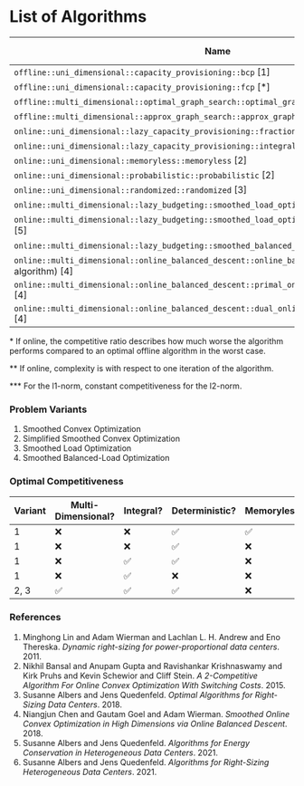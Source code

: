 # List of Algorithms

| Name                                                                                                    | Variant | Multi-Dimensional? | Integral? | Online? | Approximation/Competitiveness* | Complexity** |
| ------------------------------------------------------------------------------------------------------- | ------- | ------------------ | --------- | ------- | ------------------------------ | ------------ |
| `offline::uni_dimensional::capacity_provisioning::bcp` [1]                                              | 2       | ❌                 | ❌        | ❌      | optimal                        |              |
| `offline::uni_dimensional::capacity_provisioning::fcp` [*]                                              | 2       | ❌                 | ✅        | ❌      | optimal                        | O(T log m)   |
| `offline::multi_dimensional::optimal_graph_search::optimal_graph_search` [5]                            | 2       | ✅                 | ✅        | ❌      | optimal                        |              |
| `offline::multi_dimensional::approx_graph_search::approx_graph_search` [5]                              | 2       | ✅                 | ✅        | ❌      | (2𝛾 - 1)-approximation         |              |
| `online::uni_dimensional::lazy_capacity_provisioning::fractional::lcp` [1]                              | 2       | ❌                 | ❌        | ✅      | 3-competitive                  |              |
| `online::uni_dimensional::lazy_capacity_provisioning::integral::lcp` [3]                                | 2       | ❌                 | ✅        | ✅      | 3-competitive                  |              |
| `online::uni_dimensional::memoryless::memoryless` [2]                                                   | 2       | ❌                 | ❌        | ✅      | 3-competitive                  |              |
| `online::uni_dimensional::probabilistic::probabilistic` [2]                                             | 2       | ❌                 | ❌        | ✅      | 2-competitive                  |              |
| `online::uni_dimensional::randomized::randomized` [3]                                                   | 2       | ❌                 | ✅        | ✅      | 2-competitive                  |              |
| `online::multi_dimensional::lazy_budgeting::smoothed_load_optimization::lb` [5]                         | 3       | ✅                 | ✅        | ✅      | 2d-competitive                 |              |
| `online::multi_dimensional::lazy_budgeting::smoothed_load_optimization::lb` (randomized) [5]            | 3       | ✅                 | ✅        | ✅      | (e / (e - 1))d-competitive     |              |
| `online::multi_dimensional::lazy_budgeting::smoothed_balanced_load_optimization::lb` [6]                | 4       | ✅                 | ✅        | ✅      | (2d + 1 + ε)-competitive       |              |
| `online::multi_dimensional::online_balanced_descent::online_balanced_descent::obd` (meta algorithm) [4] | 1       | ✅                 | ❌        | ✅      |                                |              |
| `online::multi_dimensional::online_balanced_descent::primal_online_balanced_descent::pobd` [4]          | 1       | ✅                 | ❌        | ✅      | O(sqrt(d))-competitive***      |              |
| `online::multi_dimensional::online_balanced_descent::dual_online_balanced_descent::dobd` [4]            | 1       | ✅                 | ❌        | ✅      |                                |              |

\* If online, the competitive ratio describes how much worse the algorithm performs compared to an optimal offline algorithm in the worst case.

\*\* If online, complexity is with respect to one iteration of the algorithm.

\*\*\* For the l1-norm, constant competitiveness for the l2-norm.

### Problem Variants

1. Smoothed Convex Optimization
2. Simplified Smoothed Convex Optimization
3. Smoothed Load Optimization
4. Smoothed Balanced-Load Optimization

### Optimal Competitiveness

| Variant | Multi-Dimensional? | Integral? | Deterministic? | Memoryless? | Optimal Competitiveness |
| ------- | ------------------ | --------- | -------------- | ----------- | ----------------------- |
| 1       | ❌                 | ❌        | ✅             | ✅          | 3-competitive           |
| 1       | ❌                 | ❌        | ✅             | ❌          | 2-competitive           |
| 1       | ❌                 | ✅        | ✅             | ❌          | 3-competitive           |
| 1       | ❌                 | ✅        | ❌             | ❌          | 2-competitive           |
| 2, 3    | ✅                 | ✅        | ✅             | ❌          | 2d-competitive          |

### References

1. Minghong Lin and Adam Wierman and Lachlan L. H. Andrew and Eno Thereska. _Dynamic right-sizing for power-proportional data centers_. 2011.
2. Nikhil Bansal and Anupam Gupta and Ravishankar Krishnaswamy and Kirk Pruhs and Kevin Schewior and Cliff Stein. _A 2-Competitive Algorithm For Online Convex Optimization With Switching Costs_. 2015.
3. Susanne Albers and Jens Quedenfeld. _Optimal Algorithms for Right-Sizing Data Centers_. 2018.
4. Niangjun Chen and Gautam Goel and Adam Wierman. _Smoothed Online Convex Optimization in High Dimensions via Online Balanced Descent_. 2018.
5. Susanne Albers and Jens Quedenfeld. _Algorithms for Energy Conservation in Heterogeneous Data Centers_. 2021.
6. Susanne Albers and Jens Quedenfeld. _Algorithms for Right-Sizing Heterogeneous Data Centers_. 2021.
